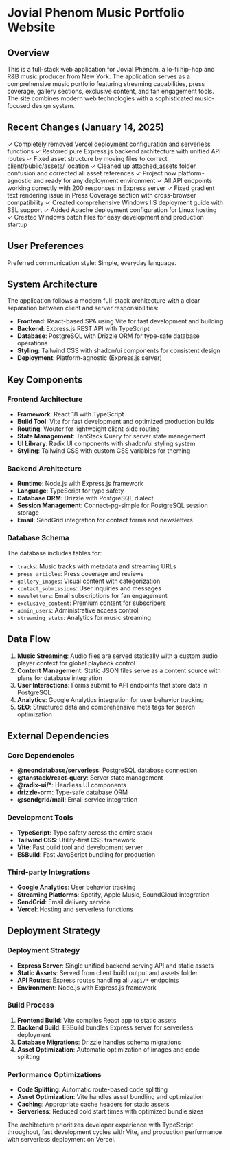 # Jovial Phenom Music Portfolio Website

## Overview

This is a full-stack web application for Jovial Phenom, a lo-fi hip-hop and R&B music producer from New York. The application serves as a comprehensive music portfolio featuring streaming capabilities, press coverage, gallery sections, exclusive content, and fan engagement tools. The site combines modern web technologies with a sophisticated music-focused design system.

## Recent Changes (January 14, 2025)

✓ Completely removed Vercel deployment configuration and serverless functions
✓ Restored pure Express.js backend architecture with unified API routes
✓ Fixed asset structure by moving files to correct client/public/assets/ location
✓ Cleaned up attached_assets folder confusion and corrected all asset references
✓ Project now platform-agnostic and ready for any deployment environment
✓ All API endpoints working correctly with 200 responses in Express server
✓ Fixed gradient text rendering issue in Press Coverage section with cross-browser compatibility
✓ Created comprehensive Windows IIS deployment guide with SSL support
✓ Added Apache deployment configuration for Linux hosting
✓ Created Windows batch files for easy development and production startup

## User Preferences

Preferred communication style: Simple, everyday language.

## System Architecture

The application follows a modern full-stack architecture with a clear separation between client and server responsibilities:

- **Frontend**: React-based SPA using Vite for fast development and building
- **Backend**: Express.js REST API with TypeScript
- **Database**: PostgreSQL with Drizzle ORM for type-safe database operations
- **Styling**: Tailwind CSS with shadcn/ui components for consistent design
- **Deployment**: Platform-agnostic (Express.js server)

## Key Components

### Frontend Architecture
- **Framework**: React 18 with TypeScript
- **Build Tool**: Vite for fast development and optimized production builds
- **Routing**: Wouter for lightweight client-side routing
- **State Management**: TanStack Query for server state management
- **UI Library**: Radix UI components with shadcn/ui styling system
- **Styling**: Tailwind CSS with custom CSS variables for theming

### Backend Architecture
- **Runtime**: Node.js with Express.js framework
- **Language**: TypeScript for type safety
- **Database ORM**: Drizzle with PostgreSQL dialect
- **Session Management**: Connect-pg-simple for PostgreSQL session storage
- **Email**: SendGrid integration for contact forms and newsletters

### Database Schema
The database includes tables for:
- `tracks`: Music tracks with metadata and streaming URLs
- `press_articles`: Press coverage and reviews
- `gallery_images`: Visual content with categorization
- `contact_submissions`: User inquiries and messages
- `newsletters`: Email subscriptions for fan engagement
- `exclusive_content`: Premium content for subscribers
- `admin_users`: Administrative access control
- `streaming_stats`: Analytics for music streaming

## Data Flow

1. **Music Streaming**: Audio files are served statically with a custom audio player context for global playback control
2. **Content Management**: Static JSON files serve as a content source with plans for database integration
3. **User Interactions**: Forms submit to API endpoints that store data in PostgreSQL
4. **Analytics**: Google Analytics integration for user behavior tracking
5. **SEO**: Structured data and comprehensive meta tags for search optimization

## External Dependencies

### Core Dependencies
- **@neondatabase/serverless**: PostgreSQL database connection
- **@tanstack/react-query**: Server state management
- **@radix-ui/***: Headless UI components
- **drizzle-orm**: Type-safe database ORM
- **@sendgrid/mail**: Email service integration

### Development Tools
- **TypeScript**: Type safety across the entire stack
- **Tailwind CSS**: Utility-first CSS framework
- **Vite**: Fast build tool and development server
- **ESBuild**: Fast JavaScript bundling for production

### Third-party Integrations
- **Google Analytics**: User behavior tracking
- **Streaming Platforms**: Spotify, Apple Music, SoundCloud integration
- **SendGrid**: Email delivery service
- **Vercel**: Hosting and serverless functions

## Deployment Strategy

### Deployment Strategy
- **Express Server**: Single unified backend serving API and static assets
- **Static Assets**: Served from client build output and assets folder
- **API Routes**: Express routes handling all `/api/*` endpoints
- **Environment**: Node.js with Express.js framework

### Build Process
1. **Frontend Build**: Vite compiles React app to static assets
2. **Backend Build**: ESBuild bundles Express server for serverless deployment
3. **Database Migrations**: Drizzle handles schema migrations
4. **Asset Optimization**: Automatic optimization of images and code splitting

### Performance Optimizations
- **Code Splitting**: Automatic route-based code splitting
- **Asset Optimization**: Vite handles asset bundling and optimization
- **Caching**: Appropriate cache headers for static assets
- **Serverless**: Reduced cold start times with optimized bundle sizes

The architecture prioritizes developer experience with TypeScript throughout, fast development cycles with Vite, and production performance with serverless deployment on Vercel.